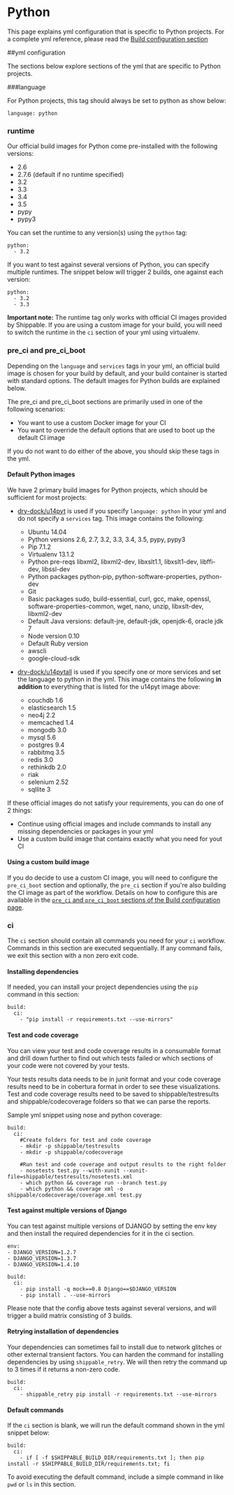 
# Python
This page explains yml configuration that is specific to Python projects. For a complete yml reference, please read the [Build configuration section](../shippableyml.md)

##yml configuration

The sections below explore sections of the yml that are specific to Python projects. 


###language 


For Python projects, this tag should always be set to python as show below:

```
language: python
```

### runtime
Our official build images for Python come pre-installed with the following versions:

* 2.6
* 2.7.6 (default if no runtime specified)
* 3.2
* 3.3
* 3.4
* 3.5
* pypy
* pypy3

You can set the runtime to any version(s) using the `python` tag:

```
python:
  - 3.2
```

If you want to test against several versions of Python, you can specify multiple runtimes. The snippet below will trigger 2 builds, one against each version:

```
python:
  - 3.2
  - 3.3
```

**Important note:** The runtime tag only works with official CI images provided by Shippable. If you are using a custom image for your build, you will need to switch the runtime in the `ci` section of your yml using virtualenv.

### pre_ci and pre_ci_boot

Depending on the `language` and `services` tags in your yml, an official build image is chosen for your build by default, and your build container is started with standard options. The default images for Python builds are explained below.

The pre_ci and pre_ci_boot sections are primarily used in one of the following scenarios:

* You want to use a custom Docker image for your CI 
* You want to override the default options that are used to boot up the default CI image

If you do not want to do either of the above, you should skip these tags in the yml.

#### Default Python images
We have 2 primary build images for Python projects, which should be sufficient for most projects: 

* [dry-dock/u14pyt](https://github.com/dry-dock/u14pyt) is used if you specify `language: python` in your yml and do not specify a `services` tag. This image contains the following:
	
	* Ubuntu 14.04
	* Python versions 2.6, 2.7, 3.2, 3.3, 3.4, 3.5, pypy, pypy3 
	* Pip 7.1.2
	* Virtualenv 13.1.2
	* Python pre-reqs libxml2, libxml2-dev, libxslt1.1, libxslt1-dev, libffi-dev, libssl-dev
	* Python packages python-pip, python-software-properties, python-dev
	* Git
	* Basic packages sudo, build-essential, curl, gcc, make, openssl, software-properties-common, wget, nano, unzip, libxslt-dev, libxml2-dev
	* Default Java versions: default-jre, default-jdk, openjdk-6, oracle jdk 7  
	* Node version 0.10 
	* Default Ruby version 
	* awscli
	* google-cloud-sdk 

* [dry-dock/u14pytall](https://github.com/dry-dock/u14pytall) is used if you specify one or more services and set the language to python in the yml. This image contains the following **in addition** to everything that is listed for the u14pyt image above:

	* couchdb 1.6
	* elasticsearch 1.5
	* neo4j 2.2
	* memcached 1.4
	* mongodb 3.0
	* mysql 5.6
	* postgres 9.4
	* rabbitmq 3.5
	* redis 3.0
	* rethinkdb 2.0
	* riak
	* selenium 2.52
	* sqllite 3


If these official images do not satisfy your requirements, you can do one of 2 things:

- Continue using official images and include commands to install any missing dependencies or packages in your yml
- Use a custom build image that contains exactly what you need for yout CI
	
#### Using a custom build image
If you do decide to use a custom CI image, you will need to configure the `pre_ci_boot` section and optionally, the `pre_ci` section if you're also building the CI image as part of the workflow. Details on how to configure this are available in the [`pre_ci` and `pre_ci_boot` sections of the Build configuration page](../shippableyml.md#build). 

### ci
The `ci` section should contain all commands you need for your `ci` workflow. Commands in this section are executed sequentially. If any command fails, we exit this section with a non zero exit code.

#### Installing dependencies
If needed, you can install your project dependencies using the `pip` command in this section:

```
build:
  ci:
    - "pip install -r requirements.txt --use-mirrors"
```

#### Test and code coverage
You can view your test and code coverage results in a consumable format and drill down further to find out which tests failed or which sections of your code were not covered by your tests.

Your tests results data needs to be in junit format and your code coverage results need to be in cobertura format in order to see these visualizations. Test and code coverage results need to be saved to shippable/testresults and shippable/codecoverage folders so that we can parse the reports.

Sample yml snippet using nose and python coverage:

```  
build:
  ci:
    #Create folders for test and code coverage
    - mkdir -p shippable/testresults
    - mkdir -p shippable/codecoverage
    
    #Run test and code coverage and output results to the right folder
    - nosetests test.py --with-xunit --xunit-file=shippable/testresults/nosetests.xml
    - which python && coverage run --branch test.py
    - which python && coverage xml -o shippable/codecoverage/coverage.xml test.py
```

#### Test against multiple versions of Django 

You can test against multiple versions of DJANGO by setting the env key and then install the required dependencies for it in the ci section.

```
env:
- DJANGO_VERSION=1.2.7
- DJANGO_VERSION=1.3.7
- DJANGO_VERSION=1.4.10

build:
  ci:
    - pip install -q mock==0.8 Django==$DJANGO_VERSION
    - pip install . --use-mirrors
```
Please note that the config above tests against several versions, and will trigger a build matrix consisting of 3 builds.

#### Retrying installation of dependencies
Your dependencies can sometimes fail to install due to network glitches or other external transient factors. You can harden the command for installing dependencies by using `shippable_retry`. We will then retry the command up to 3 times if it returns a non-zero code.


```
build:
  ci:
    - shippable_retry pip install -r requirements.txt --use-mirrors
```

#### Default commands

If the `ci` section is blank, we will run the default command shown in the yml snippet below:

```
build:
  ci:
    - if [ -f $SHIPPABLE_BUILD_DIR/requirements.txt ]; then pip install -r $SHIPPABLE_BUILD_DIR/requirements.txt; fi
```

To avoid executing the default command, include a simple command in like `pwd` or `ls` in this section.






